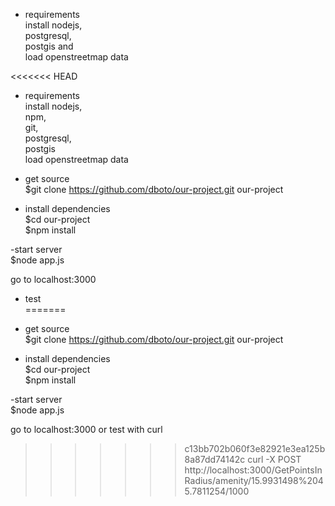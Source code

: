 - requirements  
install nodejs,  
postgresql,  
postgis and  
load openstreetmap data  

<<<<<<< HEAD
- requirements  
install nodejs,  
npm,    
git,  
postgresql,  
postgis  
load openstreetmap data  

- get source  
$git clone https://github.com/dboto/our-project.git our-project  
  
- install dependencies  
$cd our-project  
$npm install  
  
-start server  
$node app.js  
  
go to localhost:3000  
  
- test  
=======
- get source  
$git clone https://github.com/dboto/our-project.git our-project  
  
- install dependencies  
$cd our-project  
$npm install  

-start server  
$node app.js  
  
go to localhost:3000 or test with curl  
>>>>>>> c13bb702b060f3e82921e3ea125b8a87dd74142c
curl -X POST http://localhost:3000/GetPointsInRadius/amenity/15.9931498%2045.7811254/1000  
